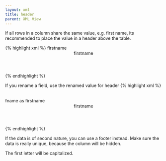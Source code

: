 ```yaml
---
layout: xml
title: header
parent: XML View
---
```

If all rows in a column share the same value, e.g. first name, its recommended to place the value in a header above the table. 

{% highlight xml %}
    <table>
        <fields>firstname</fields>
        <header>firstname</header>
{% endhighlight %}

If you rename a field, use the renamed value for header
{% highlight xml %}
    <table>
        <fields>fname as firstname</fields>
        <header>firstname</header>
{% endhighlight %}


If the data is of second nature, you can use a footer instead.
Make sure the data is really unique, because the column will be hidden.

The first letter will be capitalized.
